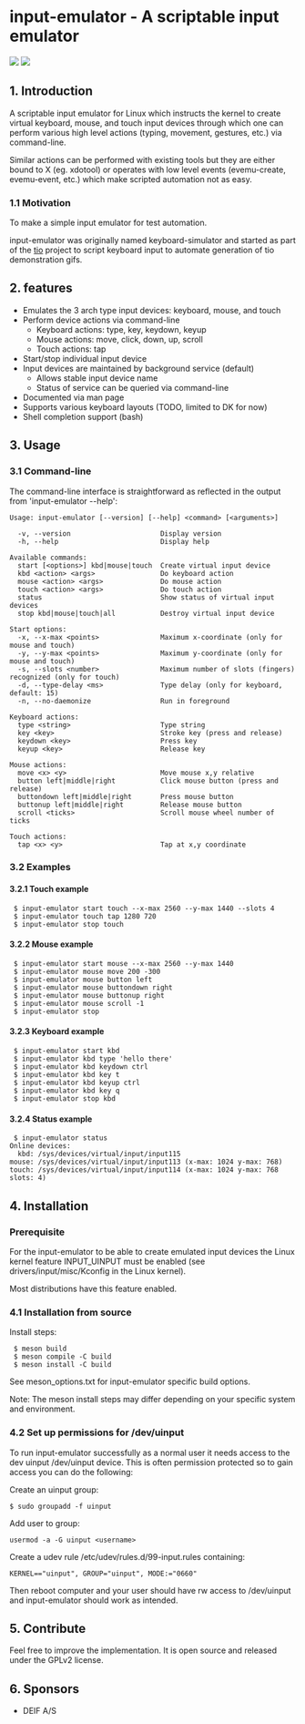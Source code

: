 # input-emulator - A scriptable input emulator

[![](https://img.shields.io/github/v/release/tio/input-emulator?sort=semver)](https://github.com/tio/input-emulator/releases)
[![](https://img.shields.io/codefactor/grade/github/tio/input-emulator)](https://www.codefactor.io/repository/github/tio/input-emulator)

## 1. Introduction

A scriptable input emulator for Linux which instructs the kernel to create
virtual keyboard, mouse, and touch input devices through which one can perform
various high level actions (typing, movement, gestures, etc.) via command-line.

Similar actions can be performed with existing tools but they are either
bound to X (eg. xdotool) or operates with low level events (evemu-create,
evemu-event, etc.) which make scripted automation not as easy.

### 1.1 Motivation

To make a simple input emulator for test automation.

input-emulator was originally named keyboard-simulator and started as part of
the [tio](https://github.com/tio/tio) project to script keyboard input to
automate generation of tio demonstration gifs.

## 2. features

 * Emulates the 3 arch type input devices: keyboard, mouse, and touch
 * Perform device actions via command-line
    * Keyboard actions: type, key, keydown, keyup
    * Mouse actions: move, click, down, up, scroll
    * Touch actions: tap
 * Start/stop individual input device
 * Input devices are maintained by background service (default)
    * Allows stable input device name
    * Status of service can be queried via command-line
 * Documented via man page
 * Supports various keyboard layouts (TODO, limited to DK for now)
 * Shell completion support (bash)

## 3. Usage

### 3.1 Command-line

The command-line interface is straightforward as reflected in the output from 'input-emulator --help':

```
Usage: input-emulator [--version] [--help] <command> [<arguments>]

  -v, --version                      Display version
  -h, --help                         Display help

Available commands:
  start [<options>] kbd|mouse|touch  Create virtual input device
  kbd <action> <args>                Do keyboard action
  mouse <action> <args>              Do mouse action
  touch <action> <args>              Do touch action
  status                             Show status of virtual input devices
  stop kbd|mouse|touch|all           Destroy virtual input device

Start options:
  -x, --x-max <points>               Maximum x-coordinate (only for mouse and touch)
  -y, --y-max <points>               Maximum y-coordinate (only for mouse and touch)
  -s, --slots <number>               Maximum number of slots (fingers) recognized (only for touch)
  -d, --type-delay <ms>              Type delay (only for keyboard, default: 15)
  -n, --no-daemonize                 Run in foreground

Keyboard actions:
  type <string>                      Type string
  key <key>                          Stroke key (press and release)
  keydown <key>                      Press key
  keyup <key>                        Release key

Mouse actions:
  move <x> <y>                       Move mouse x,y relative
  button left|middle|right           Click mouse button (press and release)
  buttondown left|middle|right       Press mouse button
  buttonup left|middle|right         Release mouse button
  scroll <ticks>                     Scroll mouse wheel number of ticks

Touch actions:
  tap <x> <y>                        Tap at x,y coordinate
```

### 3.2 Examples

#### 3.2.1 Touch example
```
 $ input-emulator start touch --x-max 2560 --y-max 1440 --slots 4
 $ input-emulator touch tap 1280 720
 $ input-emulator stop touch
```
#### 3.2.2 Mouse example
```
 $ input-emulator start mouse --x-max 2560 --y-max 1440
 $ input-emulator mouse move 200 -300
 $ input-emulator mouse button left
 $ input-emulator mouse buttondown right
 $ input-emulator mouse buttonup right
 $ input-emulator mouse scroll -1
 $ input-emulator stop
```
#### 3.2.3 Keyboard example
```
 $ input-emulator start kbd
 $ input-emulator kbd type 'hello there'
 $ input-emulator kbd keydown ctrl
 $ input-emulator kbd key t
 $ input-emulator kbd keyup ctrl
 $ input-emulator kbd key q
 $ input-emulator stop kbd
```
#### 3.2.4 Status example
```
 $ input-emulator status
Online devices:
  kbd: /sys/devices/virtual/input/input115
mouse: /sys/devices/virtual/input/input113 (x-max: 1024 y-max: 768)
touch: /sys/devices/virtual/input/input114 (x-max: 1024 y-max: 768 slots: 4)
```

## 4. Installation

### Prerequisite

For the input-emulator to be able to create emulated input devices the Linux
kernel feature INPUT_UINPUT must be enabled (see drivers/input/misc/Kconfig in
the Linux kernel).

Most distributions have this feature enabled.

### 4.1 Installation from source
Install steps:

```
 $ meson build
 $ meson compile -C build
 $ meson install -C build
```

See meson_options.txt for input-emulator specific build options.

Note: The meson install steps may differ depending on your specific system and
environment.

### 4.2 Set up permissions for /dev/uinput

To run input-emulator successfully as a normal user it needs access to the dev
uinput /dev/uinput device. This is often permission protected so to gain access
you can do the following:

Create an uinput group:
```
$ sudo groupadd -f uinput
```

Add user to group:
```
usermod -a -G uinput <username>
```

Create a udev rule /etc/udev/rules.d/99-input.rules containing:
```
KERNEL=="uinput", GROUP="uinput", MODE:="0660"
```

Then reboot computer and your user should have rw access to /dev/uinput and
input-emulator should work as intended.


## 5. Contribute

Feel free to improve the implementation. It is open source and released under
the GPLv2 license.

## 6. Sponsors

 * DEIF A/S
